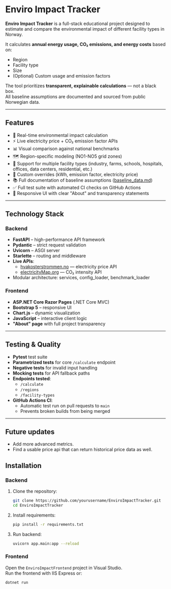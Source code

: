 # Enviro Impact Tracker

**Enviro Impact Tracker** is a full-stack educational project designed to estimate and compare the environmental impact of different facility types in Norway.

It calculates **annual energy usage, CO₂ emissions, and energy costs** based on:
- Region
- Facility type
- Size
- (Optional) Custom usage and emission factors

The tool prioritizes **transparent, explainable calculations** — not a black box.  
All baseline assumptions are documented and sourced from public Norwegian data.

---

## Features

- 🔎 Real-time environmental impact calculation
- ⚡ Live electricity price + CO₂ emission factor APIs
- 📊 Visual comparison against national benchmarks
- 🗺 Region-specific modeling (NO1-NO5 grid zones)
- 🏢 Support for multiple facility types (industry, farms, schools, hospitals, offices, data centers, residential, etc.)
- 🔄 Custom overrides (kWh, emission factor, electricity price)
- 📚 Full documentation of baseline assumptions ([baseline_data.md](baseline_data.md))
- ✅ Full test suite with automated CI checks on GitHub Actions
- 🚀 Responsive UI with clear "About" and transparency statements

---

## Technology Stack

### Backend
- **FastAPI** – high-performance API framework
- **Pydantic** – strict request validation
- **Uvicorn** – ASGI server
- **Starlette** – routing and middleware
- **Live APIs**:
  - [hvakosterstrommen.no](https://www.hvakosterstrommen.no/) — electricity price API
  - [electricityMap.org](https://electricitymap.org/) — CO₂ intensity API
- Modular architecture: services, config_loader, benchmark_loader

### Frontend
- **ASP.NET Core Razor Pages** (.NET Core MVC)
- **Bootstrap 5** – responsive UI
- **Chart.js** – dynamic visualization
- **JavaScript** – interactive client logic
- **"About" page** with full project transparency

---

## Testing & Quality

- **Pytest** test suite
- **Parametrized tests** for core `/calculate` endpoint
- **Negative tests** for invalid input handling
- **Mocking tests** for API fallback paths
- **Endpoints tested**:
  - `/calculate`
  - `/regions`
  - `/facility-types`
- **GitHub Actions CI**:
  - Automatic test run on pull requests to `main`
  - Prevents broken builds from being merged

---

## Future updates
- Add more advanced metrics.
- Find a usable price api that can return historical price data as well.

## Installation

### Backend

1. Clone the repository:
    ```bash
    git clone https://github.com/yourusername/EnviroImpactTracker.git
    cd EnviroImpactTracker
    ```

2. Install requirements:
    ```bash
    pip install -r requirements.txt
    ```

3. Run backend:
    ```bash
    uvicorn app.main:app --reload
    ```

### Frontend

Open the `EnviroImpactFrontend` project in Visual Studio.  
Run the frontend with IIS Express or:

```bash
dotnet run

